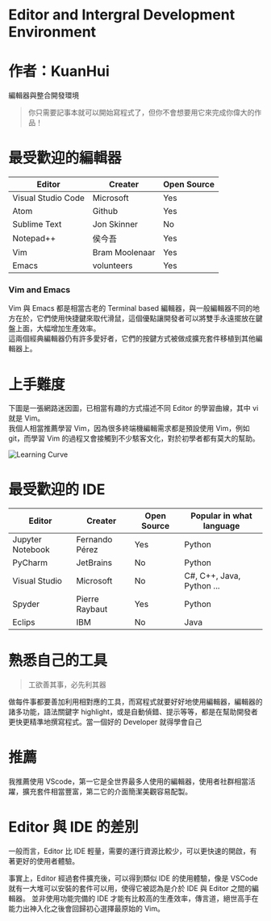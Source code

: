 # Editor and Intergral Development Environment

# 作者：KuanHui

編輯器與整合開發環境

>你只需要記事本就可以開始寫程式了，但你不會想要用它來完成你偉大的作品！


# 最受歡迎的編輯器
| Editor             | Creater        | Open Source |
|--------------------|----------------|-------------|
| Visual Studio Code | Microsoft      | Yes         |
| Atom               | Github         | Yes         |
| Sublime Text       | Jon Skinner    | No          |
| Notepad++          | 侯今吾          | Yes         |
| Vim                | Bram Moolenaar | Yes         |
| Emacs              | volunteers     | Yes         |

### Vim and Emacs
Vim 與 Emacs 都是相當古老的 Terminal based 編輯器，與一般編輯器不同的地方在於，它們使用快捷鍵來取代滑鼠，這個優點讓開發者可以將雙手永遠擺放在鍵盤上面，大幅增加生產效率。  
這兩個經典編輯器仍有許多愛好者，它們的按鍵方式被做成擴充套件移植到其他編輯器上。  

# 上手難度
下圖是一張網路迷因圖，已相當有趣的方式描述不同 Editor 的學習曲線，其中 vi 就是 Vim。   
我個人相當推薦學習 Vim，因為很多終端機編輯需求都是預設使用 Vim，例如 git，而學習 Vim 的過程又會接觸到不少駭客文化，對於初學者都有莫大的幫助。   

![Learning Curve](https://i.stack.imgur.com/7Cu9Z.jpg)


# 最受歡迎的 IDE
| Editor           | Creater        | Open Source | Popular in what language  |
|------------------|----------------|-------------|---------------------------|
| Jupyter Notebook | Fernando Pérez | Yes         | Python                    |
| PyCharm          | JetBrains      | No          | Python                    |
| Visual Studio    | Microsoft      | No          | C#, C++, Java, Python ... |
| Spyder           | Pierre Raybaut | Yes         | Python                    |
| Eclips           | IBM            | No          | Java                      |

# 熟悉自己的工具

>工欲善其事，必先利其器

做每件事都要善加利用相對應的工具，而寫程式就要好好地使用編輯器，編輯器的諸多功能，語法關鍵字 highlight，或是自動偵錯、提示等等，都是在幫助開發者更快更精準地撰寫程式。當一個好的 Developer 就得學會自己

# 推薦
我推薦使用 VScode，第一它是全世界最多人使用的編輯器，使用者社群相當活躍，擴充套件相當豐富，第二它的介面簡潔美觀容易配製。

# Editor 與 IDE 的差別
一般而言，Editor 比 IDE 輕量，需要的運行資源比較少，可以更快速的開啟，有著更好的使用者體驗。

事實上，Editor 經過套件擴充後，可以得到類似 IDE 的使用體驗，像是 VSCode 就有一大堆可以安裝的套件可以用，使得它被認為是介於 IDE 與 Editor 之間的編輯器。
並非使用功能完備的 IDE 才能有比較高的生產效率，傳言道，絕世高手在能力出神入化之後會回歸初心選擇最原始的 Vim。
